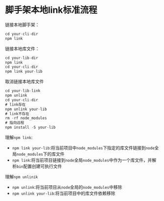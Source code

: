 # 脚手架本地link标准流程

链接本地脚手架：

```javascript
cd your-cli-dir
npm link
```

链接本地库文件：

```javascript
cd your-lib-dir
npm link
cd your-cli-dir
npm link your-lib
```

取消链接本地库文件

```javascript
cd your-lib-link
npm unlink
cd your-cli-dir
# link存在
npm unlink your-lib
# link不存在
rm -rf node_modules
# 指向远程
npm install -S your-lib 
```

理解`npm link`:

- `npm link your-lib`:将当前项目中`node_modules`下指定的库文件链接到`node`全局`node_modules`下的库文件
- `npm link`:将当前项目链接到`node`全局`node_modules`中作为一个库文件，并解析`bin`配置创建可执行文件

理解`npm unlinik`

- `npm unlink`:将当前项目从`node`全局的`node_modules`中移除
- `npm unlink your-lib`:将当前项目中的库文件依赖移除

